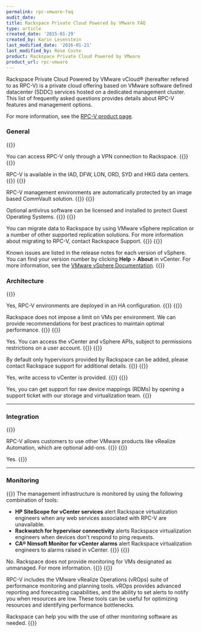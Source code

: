 ```yaml
---
permalink: rpc-vmware-faq
audit_date:
title: Rackspace Private Cloud Powered by VMware FAQ
type: article
created_date: '2015-01-29'
created_by: Karin Levenstein
last_modified_date: '2016-01-21'
last_modified_by: Rose Coste
product: Rackspace Private Cloud Powered by VMware
product_url: rpc-vmware
---
```


Rackspace Private Cloud Powered by VMware vCloud&reg; (hereafter refered to as RPC-V) is a private cloud offering based on VMware software defined datacenter (SDDC) services hosted on a dedicated management cluster. This list of frequently asked questions provides details about RPC-V features and management options.

For more information, see the [RPC-V product page](https://www.rackspace.com/vmware/private-cloud).

### General

{{<accordion title="How do I access RPC-V? {#general-access}" col="in" href="accordion1">}}

You can access RPC-V only through a VPN connection to Rackspace.
{{</accordion>}}
{{<accordion title="What Rackspace data centers provide RPC-V? {#general-datacenters}" col="in" href="accordion2">}}

RPC-V is available in the IAD, DFW, LON, ORD, SYD and HKG data centers.
{{</accordion>}}
{{<accordion title="Are backups included with RPC-V? {#general-backup}" col="in" href="accordion3">}}

RPC-V management environments are automatically protected by an image based CommVault solution. 
{{</accordion>}}
{{<accordion title="Is an Anti-Virus solution included with RPC-V? {#general-backup}" col="in" href="accordion4">}}

Optional antivirus software can be licensed and installed to protect Guest Operating Systems. 
{{</accordion>}}
{{<accordion title="How can I migrate virtual machines to RPC-V? {#general-migrate}" col="in" href="accordion5">}}

You can migrate data to Rackspace by using VMware vSphere replication or a number of other supported replication solutions. For more information about migrating to RPC-V, contact Rackspace Support.
{{</accordion>}}
{{<accordion title="Where can I find a list of known issues for RPC-V? {#general-issues}" col="in" href="accordion6">}}

Known issues are listed in the release notes for each version of vSphere. You can find your version number by clicking **Help** \> **About** in vCenter. For more information, see the [VMware vSphere Documentation]( https://docs.vmware.com/en/VMware-vSphere/index.html).
{{</accordion>}}


### Architecture

{{<accordion title="Are RPC-V environments deployed in a high availability (HA) configuration? {#arch-ha}" col="in" href="accordion7">}}

Yes, RPC-V environments are deployed in an HA configuration.
{{</accordion>}}
{{<accordion title="Is there a limit to the number of VMs per environment? {#arch-limit}" col="in" href="accordion8">}}

Rackspace does not impose a limit on VMs per environment. We can provide recommendations for best practices to maintain optimal performance.
{{</accordion>}}
{{<accordion title="Can I access the vCenter API? {#arch-api}" col="in" href="accordion9">}}

Yes. You can access the vCenter and vSphere APIs, subject to permissions restrictions on a user account.
{{</accordion>}}
{{<accordion title="Can I add ESXi hypervisors in my data center to a RPC-V environment? {#arch-addhyper}" col="in" href="accordion10">}}

By default only hypervisors provided by Rackspace can be added, please contact Rackspace support for additional details.
{{</accordion>}}
{{<accordion title="Can I manage vCenter plug-ins and add my own third party plug-ins? {#arch-plugins}" col="in" href="accordion11">}}

Yes, write access to vCenter is provided.
{{</accordion>}}
{{<accordion title="Are Storage RDMs supported? {#arch-rdms}" col="in" href="accordion12">}}

Yes, you can get support for raw device mappings (RDMs) by opening a support ticket with our storage and virtualization team.
{{</accordion>}}

----

### Integration

{{<accordion title="What other VMware products are supported? {#int-other}" col="in" href="accordion13">}}

RPC-V allows customers to use other VMware products like vRealize Automation, which are optional add-ons.
{{</accordion>}}
{{<accordion title="Is Rackspace RackConnect supported with RPC-V? {#int-rackconnect}" col="in" href="accordion14">}}

Yes.
{{</accordion>}}

----

### Monitoring

{{<accordion title="How are RPC-V components monitored? {#monitoring-how}" col="in" href="accordion15">}}
The management infrastructure is monitored by using the following combination of tools:

-   **HP SiteScope for vCenter services** alert Rackspace virtualization engineers when any web services associated with RPC-V are unavailable.
-   **Rackwatch for hypervisor connectivity** alerts Rackspace virtualization engineers when devices don't respond to ping requests.
-   **CA&reg; Nimsoft Monitor for vCenter alarms** alert Rackspace virtualization engineers to alarms raised in vCenter.
{{</accordion>}}
{{<accordion title="Is monitoring provided for my unmanaged VMs? {#monitoring-unmanaged}" col="in" href="accordion16">}}

No.  Rackspace does not provide monitoring for VMs designated as unmanaged.  For more information.
{{</accordion>}}
{{<accordion title="How do I know if RPC-V resources are low? {#monitoring-resources}" col="in" href="accordion17">}}

RPC-V includes the VMware vRealize Operations (vROps) suite of performance monitoring and planning tools. vROps provides advanced reporting and forecasting capabilities, and the ability to set alerts to notify you when resources are low. These tools can be useful for optimizing resources and identifying performance bottlenecks.

Rackspace can help you with the use of other monitoring software as needed.
{{</accordion>}}
